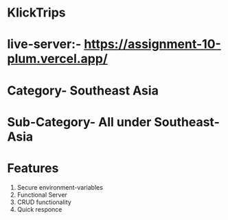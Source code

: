# KlickTrips
# live-server:- https://assignment-10-plum.vercel.app/
# Category- Southeast Asia 
# Sub-Category- All under Southeast-Asia 
# Features
1. Secure environment-variables
2. Functional Server
3. CRUD functionality
4. Quick responce